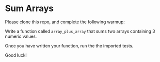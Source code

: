 # Sum Arrays

Please clone this repo, and complete the following warmup:

Write a function called ```array_plus_array``` that sums two arrays containing 3 numeric values.

Once you have written your function, run the the imported tests.

Good luck!
